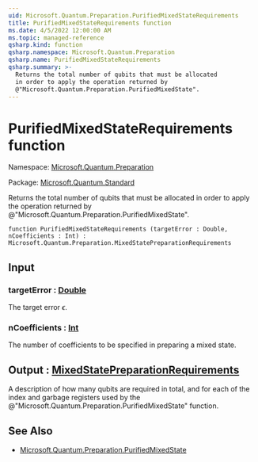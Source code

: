 ```yaml
---
uid: Microsoft.Quantum.Preparation.PurifiedMixedStateRequirements
title: PurifiedMixedStateRequirements function
ms.date: 4/5/2022 12:00:00 AM
ms.topic: managed-reference
qsharp.kind: function
qsharp.namespace: Microsoft.Quantum.Preparation
qsharp.name: PurifiedMixedStateRequirements
qsharp.summary: >-
  Returns the total number of qubits that must be allocated
  in order to apply the operation returned by
  @"Microsoft.Quantum.Preparation.PurifiedMixedState".
---
```


# PurifiedMixedStateRequirements function

Namespace: [Microsoft.Quantum.Preparation](xref:Microsoft.Quantum.Preparation)

Package: [Microsoft.Quantum.Standard](https://nuget.org/packages/Microsoft.Quantum.Standard)


Returns the total number of qubits that must be allocatedin order to apply the operation returned by@"Microsoft.Quantum.Preparation.PurifiedMixedState".

```qsharp
function PurifiedMixedStateRequirements (targetError : Double, nCoefficients : Int) : Microsoft.Quantum.Preparation.MixedStatePreparationRequirements
```


## Input

### targetError : [Double](xref:microsoft.quantum.qsharp.valueliterals#double-literals)

The target error $\epsilon$.


### nCoefficients : [Int](xref:microsoft.quantum.qsharp.valueliterals#int-literals)

The number of coefficients to be specified in preparing a mixed state.



## Output : [MixedStatePreparationRequirements](xref:Microsoft.Quantum.Preparation.MixedStatePreparationRequirements)

A description of how many qubits are required in total, and for each ofthe index and garbage registers used by the@"Microsoft.Quantum.Preparation.PurifiedMixedState" function.

## See Also

- [Microsoft.Quantum.Preparation.PurifiedMixedState](xref:Microsoft.Quantum.Preparation.PurifiedMixedState)